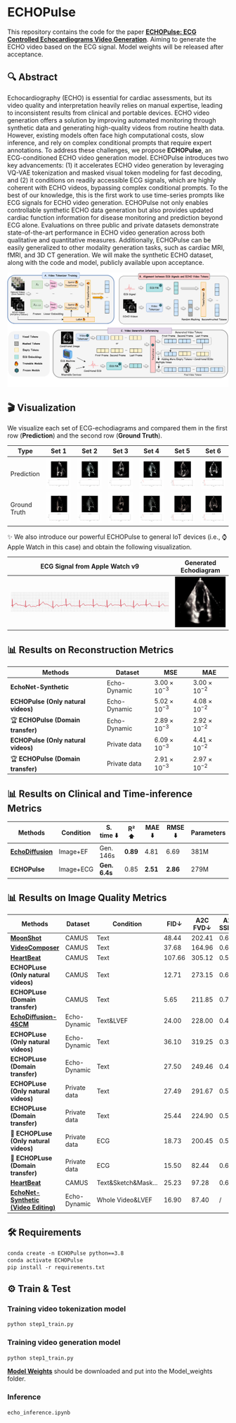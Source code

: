# ECHOPulse
This repository contains the code for the paper [**ECHOPulse: ECG Controlled Echocardiograms Video Generation**](https://arxiv.org/abs/2410.03143). Aiming to generate the ECHO video based on the ECG signal. Model weights will be released after acceptance.

## :mag: Abstract

Echocardiography (ECHO) is essential for cardiac assessments, but its video quality and interpretation heavily relies on manual expertise, leading to inconsistent results from clinical and portable devices. ECHO video generation offers a solution by improving automated monitoring through synthetic data and generating high-quality videos from routine health data. However, existing models often face high computational costs, slow inference, and rely on complex conditional prompts that require expert annotations. To address these challenges, we propose **ECHOPulse**, an ECG-conditioned ECHO video generation model. ECHOPulse introduces two key advancements: (1) it accelerates ECHO video generation by leveraging VQ-VAE tokenization and masked visual token modeling for fast decoding, and (2) it conditions on readily accessible ECG signals, which are highly coherent with ECHO videos, bypassing complex conditional prompts. To the best of our knowledge, this is the first work to use time-series prompts like ECG signals for ECHO video generation. ECHOPulse not only enables controllable synthetic ECHO data generation but also provides updated cardiac function information for disease monitoring and prediction beyond ECG alone. Evaluations on three public and private datasets demonstrate state-of-the-art performance in ECHO video generation across both qualitative and quantitative measures. Additionally, ECHOPulse can be easily generalized to other modality generation tasks, such as cardiac MRI, fMRI, and 3D CT generation. We will make the synthetic ECHO dataset, along with the code and model, publicly available upon acceptance.

![Pipeline](./imgs/pipeline.png)

## :clapper: Visualization

We visualize each set of ECG-echodiagrams and compared them in the first row (**Prediction**) and the second row (**Ground Truth**).

| Type          | Set 1                                                        | Set 2                                                        | Set 3                                                        | Set 4                                                                                                                      | Set 5                                                                                                                      | Set 6                                                                                                                      |
| ------------- | ------------------------------------------------------------ | ------------------------------------------------------------ | ------------------------------------------------------------ | -------------------------------------------------------------------------------------------------------------------------- | -------------------------------------------------------------------------------------------------------------------------- | -------------------------------------------------------------------------------------------------------------------------- |
| Prediction    | ![set 1](Examples/Visualization/sample_with_ekg_pred_0.gif)   | ![set 2](Examples/Visualization/sample_with_ekg_pred_7.gif)   | ![set 3](Examples/Visualization/sample_with_ekg_pred_14.gif)  | ![set 4](Examples/Visualization/A2C.USm.1.2.840.114089.1.0.1.2887499449.1641693197.4144.145209_33_66.mp4_pred.gif)          | ![set 5](Examples/Visualization/A2C.USm.1.2.840.114089.1.0.1.2887499449.1644717283.4208.6270_1_29.mp4_pred.gif)            | ![set 6](Examples/Visualization/A4C.USm.1.2.840.114089.1.0.1.2887499449.1641693197.4144.107288_24_47.mp4_pred.gif)         |
| Ground Truth  | ![set 1](Examples/Visualization/sample_with_ekg_0.gif)        | ![set 2](Examples/Visualization/sample_with_ekg_7.gif)        | ![set 3](Examples/Visualization/sample_with_ekg_14.gif)       | ![set 4](Examples/Visualization/A2C.USm.1.2.840.114089.1.0.1.2887499449.1641693197.4144.145209_33_66.mp4.gif)              | ![set 5](Examples/Visualization/A2C.USm.1.2.840.114089.1.0.1.2887499449.1644717283.4208.6270_1_29.mp4.gif)                | ![set 6](Examples/Visualization/A4C.USm.1.2.840.114089.1.0.1.2887499449.1641693197.4144.107288_24_47.mp4.gif)             |


:sparkles: We also introduce our powerful ECHOPulse to general IoT devices (i.e., :watch: Apple Watch in this case) and obtain the following visualization.

| ECG Signal from Apple Watch v9 | Generated Echodiagram |
| --------------------------- | --------------------- 
| ![ECG](Examples/AppleWatch/ecg_page_2.png) | ![Echo](Examples/AppleWatch/applewatch.gif) |

## :bar_chart: Results on Reconstruction Metrics

| Methods                                   | Dataset        | MSE                      | MAE                      |
|-------------------------------------------|----------------|--------------------------|--------------------------|
| **EchoNet-Synthetic**                     | Echo-Dynamic   | $3.00 \times 10^{-3}$     | $3.00 \times 10^{-2}$     |
| **ECHOPulse (Only natural videos)**      | Echo-Dynamic   | $5.02 \times 10^{-3}$     | $4.08 \times 10^{-2}$     |
| :trophy: **ECHOPulse (Domain transfer)**          | Echo-Dynamic   | $2.89 \times 10^{-3}$     | $2.92 \times 10^{-2}$     |
| **ECHOPulse (Only natural videos)**      | Private data   | $6.09 \times 10^{-3}$     | $4.41 \times 10^{-2}$     |
| :trophy: **ECHOPulse (Domain transfer)**          | Private data   | $2.91 \times 10^{-3}$     | $2.97 \times 10^{-2}$     |

## :bar_chart: Results on Clinical and Time-inference Metrics

| **Methods**                           | **Condition**  | **S. time** ⬇️   | **R²** ⬆️         | **MAE** ⬇️        | **RMSE** ⬇️       | **Parameters** |
|---------------------------------------|----------------|------------------|------------------|------------------|------------------|----------------|
| [**EchoDiffusion**](https://link.springer.com/chapter/10.1007/978-3-031-43999-5_14)  | Image+EF       | Gen. 146s        | **0.89**         | 4.81             | 6.69             | 381M           |
| **ECHOPulse**                       | Image+ECG      | **Gen. 6.4s**    | 0.85             | **2.51**         | **2.86**         | 279M           |

## :bar_chart: Results on Image Quality Metrics

| Methods                                           | Dataset           | Condition            | FID↓  | A2C FVD↓ | A2C SSIM↑ | A4C FID↓ | A4C FVD↓ | A4C SSIM↑ |
|---------------------------------------------------|-------------------|----------------------|-------|----------|-----------|----------|----------|-----------|
| [**MoonShot**](https://arxiv.org/abs/2401.01827)                 | CAMUS             | Text                 | 48.44 | 202.41   | 0.63      | 61.57    | 290.08   | 0.62      |
| [**VideoComposer**](https://openreview.net/forum?id=h4r00NGkjR&nesting=2&sort=date-desc)           | CAMUS             | Text                 | 37.68 | 164.96   | 0.60      | 35.04    | 180.32   | 0.61      |
| [**HeartBeat**](https://arxiv.org/abs/2406.14098)   | CAMUS             | Text                 | 107.66| 305.12   | 0.53      | 76.46    | 381.28   | 0.53      |
| **ECHOPLuse (Only natural videos)**               | CAMUS             | Text                 | 12.71 | 273.15   | 0.61      | 15.38    | 336.04   | 0.58      |
| **ECHOPLuse (Domain transfer)**                   | CAMUS             | Text                 | 5.65  | 211.85   | 0.79      | 8.17     | 283.32   | 0.75      |
| [**EchoDiffusion-4SCM**](https://link.springer.com/chapter/10.1007/978-3-031-43999-5_14)     | Echo-Dynamic      | Text&LVEF            | 24.00 | 228.00   | 0.48      | 24.00    | 228.00   | 0.48      |
| **ECHOPLuse (Only natural videos)**               | Echo-Dynamic      | Text                 | 36.10 | 319.25   | 0.39      | 44.21    | 334.95   | 0.35      |
| **ECHOPLuse (Domain transfer)**                   | Echo-Dynamic      | Text                 | 27.50 | 249.46   | 0.46      | 29.83    | 312.31   | 0.41      |
| **ECHOPLuse (Only natural videos)**               | Private data      | Text                 | 27.49 | 291.67   | 0.53      | 34.13    | 374.92   | 0.51      |
| **ECHOPLuse (Domain transfer)**                   | Private data      | Text                 | 25.44 | 224.90   | 0.54      | 31.21    | 334.09   | 0.54      |
| :2nd_place_medal: **ECHOPLuse (Only natural videos)**               | Private data      | ECG                  | 18.73 | 200.45   | 0.56      | 27.37    | 302.89   | 0.55      |
| :1st_place_medal: **ECHOPLuse (Domain transfer)**                   | Private data      | ECG                  | 15.50  | 82.44    | 0.67      | 20.82    | 107.40   | 0.66      |
| [**HeartBeat**](https://arxiv.org/abs/2406.14098)    | CAMUS             | Text&Sketch&Mask...   | 25.23 | 97.28    | 0.66      | 31.99    | 159.36   | 0.65      |
| [**EchoNet-Synthetic (Video Editing)**](https://arxiv.org/abs/2406.00808) | Echo-Dynamic | Whole Video&LVEF | 16.90 | 87.40    |      /     | 16.90    | 87.40    |     /      |



## :hammer_and_wrench: Requirements

```python3
conda create -n ECHOPulse python==3.8
conda activate ECHOPulse
pip install -r requirements.txt
```

## :gear: Train & Test

### Training video tokenization model
```bash
python step1_train.py
```
### Training video generation model
```bash
python step1_train.py
```
[**Model Weights**](https://huggingface.co/datasets/Levi980623/ECHOTest/tree/main) should be downloaded and put into the Model_weights folder.
### Inference
```python3
echo_inference.ipynb
```

